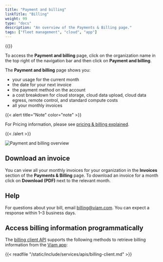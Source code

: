 ```yaml
---
title: "Payment and billing"
linkTitle: "Billing"
weight: 99
type: "docs"
description: "An overview of the Payments & Billing page."
tags: ["fleet management", "cloud", "app"]
---
```


{{<imgproc src="/fleet/billing-menu.png" resize="400x" declaredimensions=true alt="Payment and billing menu item" class="alignright">}}

To access the **Payment and billing** page, click on the organization name in the top right of the navigation bar and then click on **Payment and billing**.

The **Payment and billing** page shows you:

- your usage for the current month
- the date for your next invoice
- the payment method on the account
- a cost breakdown for cloud storage, cloud data upload, cloud data egress, remote control, and standard compute costs
- all your monthly invoices

{{< alert title="Note" color="note" >}}

For Pricing information, please see [pricing & billing explained](https://www.viam.com/product/pricing).

{{< /alert >}}

![Payment and billing overview](/fleet/billing-overview.png)

## Download an invoice

You can view all your monthly invoices for your organization in the **Invoices** section of the **Payments & Billing** page.
To download an invoice for a month click on **Download (PDF)** next to the relevant month.

## Help

For questions about your bill, email [billing@viam.com](mailto:billing@viam.com).
You can expect a response within 1–3 business days.

## Access billing information programmatically

The [billing client API](/build/program/apis/billing-client/) supports the following methods to retrieve billing information from the [Viam app](https://app.viam.com):

{{< readfile "/static/include/services/apis/billing-client.md" >}}
